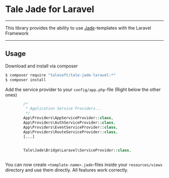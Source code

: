 # Tale Jade for Laravel

---

This library provides the ability to use [Jade](http://github.com/Talesoft/tale-jade)-templates with the Laravel Framework

---

## Usage

Download and install via composer

```bash
$ composer require "talesoft/tale-jade-laravel:*"
$ composer install
```


Add the service provider to your `config/app.php`-file (Right below the other ones)

```php
        /*
         * Application Service Providers...
         */
        App\Providers\AppServiceProvider::class,
        App\Providers\AuthServiceProvider::class,
        App\Providers\EventServiceProvider::class,
        App\Providers\RouteServiceProvider::class,
        [...]
        

        Tale\Jade\Bridge\Laravel\ServiceProvider::class,
        
```


You can now create `<template-name>.jade`-files inside your `resources/views` directory and use them directly.
All features work correctly.


